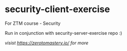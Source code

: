 # security-client-exercise
For ZTM course - Security

Run in conjunction with security-server-exercise repo :)

*visist https://zerotomastery.io/ for more*
